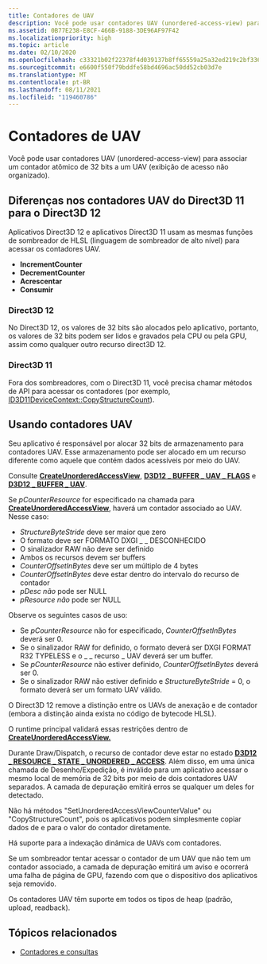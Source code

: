 ```yaml
---
title: Contadores de UAV
description: Você pode usar contadores UAV (unordered-access-view) para associar um contador atômico de 32 bits a um UAV (exibição de acesso não organizado).
ms.assetid: 0B77E238-E8CF-466B-9188-3DE96AF97F42
ms.localizationpriority: high
ms.topic: article
ms.date: 02/10/2020
ms.openlocfilehash: c33321b02f22378f4d039137b8ff65559a25a32ed219c2bf336528913777791d
ms.sourcegitcommit: e6600f550f79bddfe58bd4696ac50dd52cb03d7e
ms.translationtype: MT
ms.contentlocale: pt-BR
ms.lasthandoff: 08/11/2021
ms.locfileid: "119460786"
---
```

# <a name="uav-counters"></a>Contadores de UAV
Você pode usar contadores UAV (unordered-access-view) para associar um contador atômico de 32 bits a um UAV (exibição de acesso não organizado).

## <a name="differences-in-uav-counters-from-direct3d-11-to-direct3d-12"></a>Diferenças nos contadores UAV do Direct3D 11 para o Direct3D 12
Aplicativos Direct3D 12 e aplicativos Direct3D 11 usam as mesmas funções de sombreador de HLSL (linguagem de sombreador de alto nível) para acessar os contadores UAV.

-   **IncrementCounter**
-   **DecrementCounter**
-   **Acrescentar**
-   **Consumir**

### <a name="direct3d-12"></a>Direct3D 12
No Direct3D 12, os valores de 32 bits são alocados pelo aplicativo, portanto, os valores de 32 bits podem ser lidos e gravados pela CPU ou pela GPU, assim como qualquer outro recurso direct3D 12.

### <a name="direct3d-11"></a>Direct3D 11
Fora dos sombreadores, com o Direct3D 11, você precisa chamar métodos de API para acessar os contadores (por exemplo, [ID3D11DeviceContext::CopyStructureCount](/windows/win32/api/d3d11/nf-d3d11-id3d11devicecontext-copystructurecount)).

## <a name="using-uav-counters"></a>Usando contadores UAV
Seu aplicativo é responsável por alocar 32 bits de armazenamento para contadores UAV. Esse armazenamento pode ser alocado em um recurso diferente como aquele que contém dados acessíveis por meio do UAV.

Consulte [**CreateUnorderedAccessView**](/windows/desktop/api/d3d12/nf-d3d12-id3d12device-createunorderedaccessview), [**D3D12 \_ BUFFER \_ UAV \_ FLAGS**](/windows/desktop/api/d3d12/ne-d3d12-d3d12_buffer_uav_flags) e [**D3D12 \_ BUFFER \_ UAV**](/windows/desktop/api/d3d12/ns-d3d12-d3d12_buffer_uav).

Se *pCounterResource* for especificado na chamada para [**CreateUnorderedAccessView**](/windows/desktop/api/d3d12/nf-d3d12-id3d12device-createunorderedaccessview), haverá um contador associado ao UAV. Nesse caso:

-   *StructureByteStride* deve ser maior que zero
-   O formato deve ser FORMATO DXGI \_ \_ DESCONHECIDO
-   O sinalizador RAW não deve ser definido
-   Ambos os recursos devem ser buffers
-   *CounterOffsetInBytes* deve ser um múltiplo de 4 bytes
-   *CounterOffsetInBytes* deve estar dentro do intervalo do recurso de contador
-   *pDesc não* pode ser NULL
-   *pResource não* pode ser NULL

Observe os seguintes casos de uso:

-   Se *pCounterResource* não for especificado, *CounterOffsetInBytes* deverá ser 0.
-   Se o sinalizador RAW for definido, o formato deverá ser DXGI FORMAT R32 TYPELESS e o \_ \_ recurso \_ UAV deverá ser um buffer.
-   Se *pCounterResource* não estiver definido, *CounterOffsetInBytes* deverá ser 0.
-   Se o sinalizador RAW não estiver definido e *StructureByteStride* = 0, o formato deverá ser um formato UAV válido.

O Direct3D 12 remove a distinção entre os UAVs de anexação e de contador (embora a distinção ainda exista no código de bytecode HLSL).

O runtime principal validará essas restrições dentro de [**CreateUnorderedAccessView.**](/windows/desktop/api/d3d12/nf-d3d12-id3d12device-createunorderedaccessview)

Durante Draw/Dispatch, o recurso de contador deve estar no estado [**D3D12 \_ RESOURCE \_ STATE \_ UNORDERED \_ ACCESS**](/windows/desktop/api/d3d12/ne-d3d12-d3d12_resource_states). Além disso, em uma única chamada de Desenho/Expedição, é inválido para um aplicativo acessar o mesmo local de memória de 32 bits por meio de dois contadores UAV separados. A camada de depuração emitirá erros se qualquer um deles for detectado.

Não há métodos "SetUnorderedAccessViewCounterValue" ou "CopyStructureCount", pois os aplicativos podem simplesmente copiar dados de e para o valor do contador diretamente.

Há suporte para a indexação dinâmica de UAVs com contadores.

Se um sombreador tentar acessar o contador de um UAV que não tem um contador associado, a camada de depuração emitirá um aviso e ocorrerá uma falha de página de GPU, fazendo com que o dispositivo dos aplicativos seja removido.

Os contadores UAV têm suporte em todos os tipos de heap (padrão, upload, readback).

## <a name="related-topics"></a>Tópicos relacionados

* [Contadores e consultas](counters-and-queries.md)